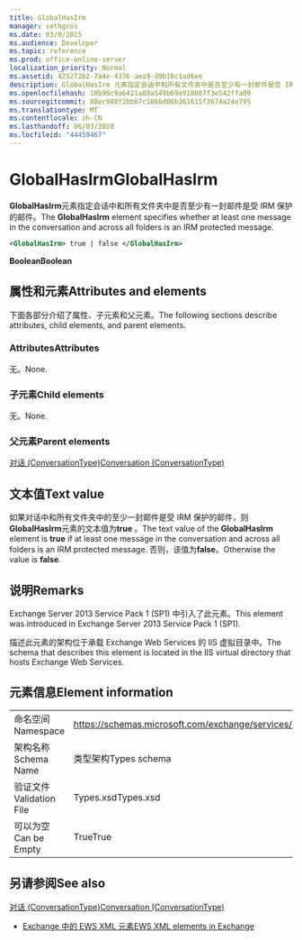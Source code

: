 ```yaml
---
title: GlobalHasIrm
manager: sethgros
ms.date: 03/9/2015
ms.audience: Developer
ms.topic: reference
ms.prod: office-online-server
localization_priority: Normal
ms.assetid: 425272b2-7a4e-4376-aea9-d9b10c1ad6ee
description: GlobalHasIrm 元素指定会话中和所有文件夹中是否至少有一封邮件是受 IRM 保护的邮件。
ms.openlocfilehash: 10b99c9a6421a89a549b69e918087f3e542ffa09
ms.sourcegitcommit: 88ec988f2bb67c1866d06b361615f3674a24e795
ms.translationtype: MT
ms.contentlocale: zh-CN
ms.lasthandoff: 06/03/2020
ms.locfileid: "44459467"
---
```

# <a name="globalhasirm"></a><span data-ttu-id="c4849-103">GlobalHasIrm</span><span class="sxs-lookup"><span data-stu-id="c4849-103">GlobalHasIrm</span></span>

<span data-ttu-id="c4849-104">**GlobalHasIrm**元素指定会话中和所有文件夹中是否至少有一封邮件是受 IRM 保护的邮件。</span><span class="sxs-lookup"><span data-stu-id="c4849-104">The **GlobalHasIrm** element specifies whether at least one message in the conversation and across all folders is an IRM protected message.</span></span> 
  
```XML
<GlobalHasIrm> true | false </GlobalHasIrm>
```

 <span data-ttu-id="c4849-105">**Boolean**</span><span class="sxs-lookup"><span data-stu-id="c4849-105">**Boolean**</span></span>
## <a name="attributes-and-elements"></a><span data-ttu-id="c4849-106">属性和元素</span><span class="sxs-lookup"><span data-stu-id="c4849-106">Attributes and elements</span></span>

<span data-ttu-id="c4849-107">下面各部分介绍了属性、子元素和父元素。</span><span class="sxs-lookup"><span data-stu-id="c4849-107">The following sections describe attributes, child elements, and parent elements.</span></span>
  
### <a name="attributes"></a><span data-ttu-id="c4849-108">Attributes</span><span class="sxs-lookup"><span data-stu-id="c4849-108">Attributes</span></span>

<span data-ttu-id="c4849-109">无。</span><span class="sxs-lookup"><span data-stu-id="c4849-109">None.</span></span>
  
### <a name="child-elements"></a><span data-ttu-id="c4849-110">子元素</span><span class="sxs-lookup"><span data-stu-id="c4849-110">Child elements</span></span>

<span data-ttu-id="c4849-111">无。</span><span class="sxs-lookup"><span data-stu-id="c4849-111">None.</span></span>
  
### <a name="parent-elements"></a><span data-ttu-id="c4849-112">父元素</span><span class="sxs-lookup"><span data-stu-id="c4849-112">Parent elements</span></span>

[<span data-ttu-id="c4849-113">对话 (ConversationType)</span><span class="sxs-lookup"><span data-stu-id="c4849-113">Conversation (ConversationType)</span></span>](conversation-conversationtype.md)
  
## <a name="text-value"></a><span data-ttu-id="c4849-114">文本值</span><span class="sxs-lookup"><span data-stu-id="c4849-114">Text value</span></span>

<span data-ttu-id="c4849-115">如果对话中和所有文件夹中的至少一封邮件是受 IRM 保护的邮件，则**GlobalHasIrm**元素的文本值为**true** 。</span><span class="sxs-lookup"><span data-stu-id="c4849-115">The text value of the **GlobalHasIrm** element is **true** if at least one message in the conversation and across all folders is an IRM protected message.</span></span> <span data-ttu-id="c4849-116">否则，该值为**false**。</span><span class="sxs-lookup"><span data-stu-id="c4849-116">Otherwise the value is **false**.</span></span>
  
## <a name="remarks"></a><span data-ttu-id="c4849-117">说明</span><span class="sxs-lookup"><span data-stu-id="c4849-117">Remarks</span></span>

<span data-ttu-id="c4849-118">Exchange Server 2013 Service Pack 1 (SP1) 中引入了此元素。</span><span class="sxs-lookup"><span data-stu-id="c4849-118">This element was introduced in Exchange Server 2013 Service Pack 1 (SP1).</span></span>
  
<span data-ttu-id="c4849-119">描述此元素的架构位于承载 Exchange Web Services 的 IIS 虚拟目录中。</span><span class="sxs-lookup"><span data-stu-id="c4849-119">The schema that describes this element is located in the IIS virtual directory that hosts Exchange Web Services.</span></span>
  
## <a name="element-information"></a><span data-ttu-id="c4849-120">元素信息</span><span class="sxs-lookup"><span data-stu-id="c4849-120">Element information</span></span>

|||
|:-----|:-----|
|<span data-ttu-id="c4849-121">命名空间</span><span class="sxs-lookup"><span data-stu-id="c4849-121">Namespace</span></span>  <br/> |https://schemas.microsoft.com/exchange/services/2006/types  <br/> |
|<span data-ttu-id="c4849-122">架构名称</span><span class="sxs-lookup"><span data-stu-id="c4849-122">Schema Name</span></span>  <br/> |<span data-ttu-id="c4849-123">类型架构</span><span class="sxs-lookup"><span data-stu-id="c4849-123">Types schema</span></span>  <br/> |
|<span data-ttu-id="c4849-124">验证文件</span><span class="sxs-lookup"><span data-stu-id="c4849-124">Validation File</span></span>  <br/> |<span data-ttu-id="c4849-125">Types.xsd</span><span class="sxs-lookup"><span data-stu-id="c4849-125">Types.xsd</span></span>  <br/> |
|<span data-ttu-id="c4849-126">可以为空</span><span class="sxs-lookup"><span data-stu-id="c4849-126">Can be Empty</span></span>  <br/> |<span data-ttu-id="c4849-127">True</span><span class="sxs-lookup"><span data-stu-id="c4849-127">True</span></span>  <br/> |
   
## <a name="see-also"></a><span data-ttu-id="c4849-128">另请参阅</span><span class="sxs-lookup"><span data-stu-id="c4849-128">See also</span></span>



[<span data-ttu-id="c4849-129">对话 (ConversationType)</span><span class="sxs-lookup"><span data-stu-id="c4849-129">Conversation (ConversationType)</span></span>](conversation-conversationtype.md)


- [<span data-ttu-id="c4849-130">Exchange 中的 EWS XML 元素</span><span class="sxs-lookup"><span data-stu-id="c4849-130">EWS XML elements in Exchange</span></span>](ews-xml-elements-in-exchange.md)


